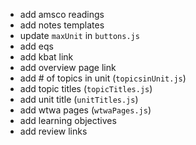 + add amsco readings
+ add notes templates
+ update `maxUnit` in `buttons.js`
+ add eqs
+ add kbat link
+ add overview page link
+ add # of topics in unit (`topicsinUnit.js`)
+ add topic titles (`topicTitles.js`)
+ add unit title (`unitTitles.js`)
+ add wtwa pages (`wtwaPages.js`)
+ add learning objectives
+ add review links